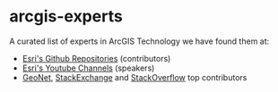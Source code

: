 # arcgis-experts
A curated list of experts in ArcGIS Technology we have found them at:

* [Esri's Github Repositories](https://github.com/orgs/Esri/people?utf8=%E2%9C%93&query=Nelson) (contributors)
* [Esri's Youtube Channels](https://esri-es.github.io/awesome-arcgis/esri/#youtube-channels) (speakers)
* [GeoNet](http://community.esri.com/), [StackExchange](https://gis.stackexchange.com/) and [StackOverflow](https://stackoverflow.com/search?q=arcgis+esri) top contributors
